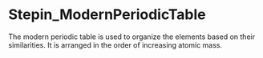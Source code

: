 # Stepin_ModernPeriodicTable
The modern periodic table is used to organize the elements based on their similarities. It is arranged in the order of increasing atomic mass.
